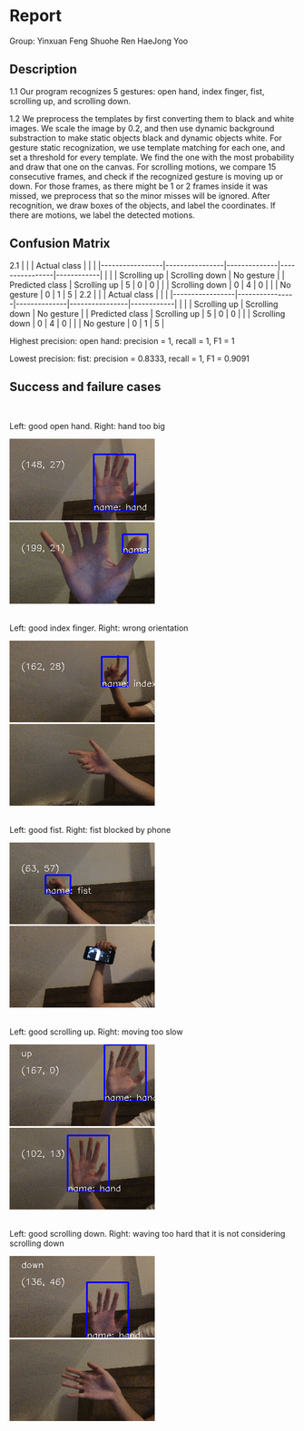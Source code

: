 # Report

Group:
Yinxuan Feng 
Shuohe Ren 
HaeJong Yoo

## Description
<p>
    1.1 Our program recognizes 5 gestures: open hand, index finger, fist, scrolling up, and scrolling down.
</p>
<p>
    1.2 We preprocess the templates by first converting them to black and white images. We scale the image by 0.2, and then use dynamic background substraction to make static objects black and dynamic objects white. For gesture static recognization, we use template matching for each one, and set a threshold for every template. We find the one with the most probability and draw that one on the canvas. For scrolling motions, we compare 15 consecutive frames, and check if the recognized gesture is moving up or down. For those frames, as there might be 1 or 2 frames inside it was missed, we preprocess that so the minor misses will be ignored. After recognition, we draw boxes of the objects, and label the coordinates. If there are motions, we label the detected motions.
</p>

## Confusion Matrix
2.1
|                 |                | Actual class |                |            |
|-----------------|----------------|--------------|----------------|------------|
|                 |                | Scrolling up | Scrolling down | No gesture |
| Predicted class | Scrolling up   | 5            | 0              | 0          |
|                 | Scrolling down | 0            | 4              | 0          |
|                 | No gesture     | 0            | 1              | 5          |
2.2
|                 |                | Actual class |                |            |
|-----------------|----------------|--------------|----------------|------------|
|                 |                | Scrolling up | Scrolling down | No gesture |
| Predicted class | Scrolling up   | 5            | 0              | 0          |
|                 | Scrolling down | 0            | 4              | 0          |
|                 | No gesture     | 0            | 1              | 5          |

Highest precision: 
open hand: precision = 1, recall = 1, F1 = 1

Lowest precision:
fist: precision = 0.8333, recall = 1, F1 = 0.9091

## Success and failure cases
<br/>
<p>Left: good open hand. Right: hand too big</p>
<img src="hand.png"><img src="hand too big.png"><br/>

<br/>
<p>Left: good index finger. Right: wrong orientation</p>
<img src="index.png"><img src="wrong orientation.png"><br/>

<br/>
<p>Left: good fist. Right: fist blocked by phone</p>
<img src="fist good.png"><img src="fist block.png"><br/>

<br/>
<p>Left: good scrolling up. Right: moving too slow</p>
<img src="up.png"><img src="too still.png"><br/>

<br/>
<p>Left: good scrolling down. Right: waving too hard that it is not considering scrolling down</p>
<img src="down.png"><img src="waving too hard.png"><br/>

